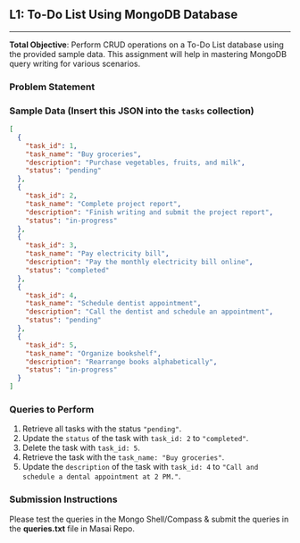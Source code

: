 ## **L1: To-Do List Using MongoDB Database**

---

**Total Objective**: Perform CRUD operations on a To-Do List database using the provided sample data. This assignment will help in mastering MongoDB query writing for various scenarios.

### **Problem Statement**

### **Sample Data (Insert this JSON into the `tasks` collection)**

```json
[
  {
    "task_id": 1,
    "task_name": "Buy groceries",
    "description": "Purchase vegetables, fruits, and milk",
    "status": "pending"
  },
  {
    "task_id": 2,
    "task_name": "Complete project report",
    "description": "Finish writing and submit the project report",
    "status": "in-progress"
  },
  {
    "task_id": 3,
    "task_name": "Pay electricity bill",
    "description": "Pay the monthly electricity bill online",
    "status": "completed"
  },
  {
    "task_id": 4,
    "task_name": "Schedule dentist appointment",
    "description": "Call the dentist and schedule an appointment",
    "status": "pending"
  },
  {
    "task_id": 5,
    "task_name": "Organize bookshelf",
    "description": "Rearrange books alphabetically",
    "status": "in-progress"
  }
]
```

### **Queries to Perform**

1. Retrieve all tasks with the status `"pending"`.
2. Update the `status` of the task with `task_id: 2` to `"completed"`.
3. Delete the task with `task_id: 5`.
4. Retrieve the task with the `task_name: "Buy groceries"`.
5. Update the `description` of the task with `task_id: 4` to `"Call and schedule a dental appointment at 2 PM."`.

### **Submission Instructions**

Please test the queries in the Mongo Shell/Compass & submit the queries in the **queries.txt** file in Masai Repo.
